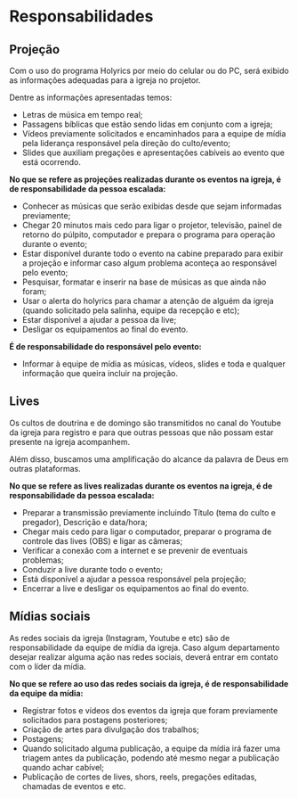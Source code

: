 # Responsabilidades

## Projeção

Com o uso do programa Holyrics por meio do celular ou do PC, será exibido as informações adequadas para a igreja no projetor.

Dentre as informações apresentadas temos:

- Letras de música em tempo real;
- Passagens bíblicas que estão sendo lidas em conjunto com a igreja;
- Vídeos previamente solicitados e encaminhados para a equipe de mídia pela liderança responsável pela direção do culto/evento;
- Slides que auxiliam pregações e apresentações cabíveis ao evento que está ocorrendo.

**No que se refere as projeções realizadas durante os eventos na igreja, é de responsabilidade da pessoa escalada:**

- Conhecer as músicas que serão exibidas desde que sejam informadas previamente;
- Chegar 20 minutos mais cedo para ligar o projetor, televisão, painel de retorno do púlpito, computador e prepara o programa para operação durante o evento;
- Estar disponível durante todo o evento na cabine preparado para exibir a projeção e informar caso algum problema aconteça ao responsável pelo evento;
- Pesquisar, formatar e inserir na base de músicas as que ainda não foram;
- Usar o alerta do holyrics para chamar a atenção de alguém da igreja (quando solicitado pela salinha, equipe da recepção e etc);
- Estar disponível a ajudar a pessoa da live;
- Desligar os equipamentos ao final do evento.

**É de responsabilidade do responsável pelo evento:**

- Informar à equipe de mídia as músicas, vídeos, slides e toda e qualquer informação que queira incluir na projeção.

## Lives

Os cultos de doutrina e de domingo são transmitidos no canal do Youtube da igreja para registro e para que outras pessoas que não possam estar presente na igreja acompanhem.

Além disso, buscamos uma amplificação do alcance da palavra de Deus em outras plataformas.

**No que se refere as lives realizadas durante os eventos na igreja, é de responsabilidade da pessoa escalada:**

- Preparar a transmissão previamente incluindo Título (tema do culto e pregador), Descrição e data/hora;
- Chegar mais cedo para ligar o computador, preparar o programa de controle das lives (OBS) e ligar as câmeras;
- Verificar a conexão com a internet e se prevenir de eventuais problemas;
- Conduzir a live durante todo o evento;
- Está disponível a ajudar a pessoa responsável pela projeção;
- Encerrar a live e desligar os equipamentos ao final do evento.

## Mídias sociais

As redes sociais da igreja (Instagram, Youtube e etc) são de responsabilidade da equipe de mídia da igreja. Caso algum departamento desejar realizar alguma ação nas redes sociais, deverá entrar em contato com o líder da mídia.

**No que se refere ao uso das redes sociais da igreja, é de responsabilidade da equipe da mídia:**

- Registrar fotos e vídeos dos eventos da igreja que foram previamente solicitados para postagens posteriores;
- Criação de artes para divulgação dos trabalhos;
- Postagens;
- Quando solicitado alguma publicação, a equipe da mídia irá fazer uma triagem antes da publicação, podendo até mesmo negar a publicação quando achar cabível;
- Publicação de cortes de lives, shors, reels, pregações editadas, chamadas de eventos e etc.